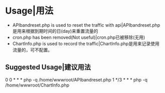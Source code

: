 # Usage|用法
* APIbandreset.php is used to reset the traffic with api|APIbandreset.php是用来根据到期时间的日(day)来重置流量的
* cron.php has been removed(Not useful)|cron.php已被移除(无用)
* ChartInfo.php is used to record the traffic|ChartInfo.php是用来记录使用流量的，可不配置。

## Suggested Usage|建议用法
0 0 * * * php -q /home/wwwroot/APIbandreset.php
1 */3 * * * php -q /home/wwwroot/ChartInfo.php